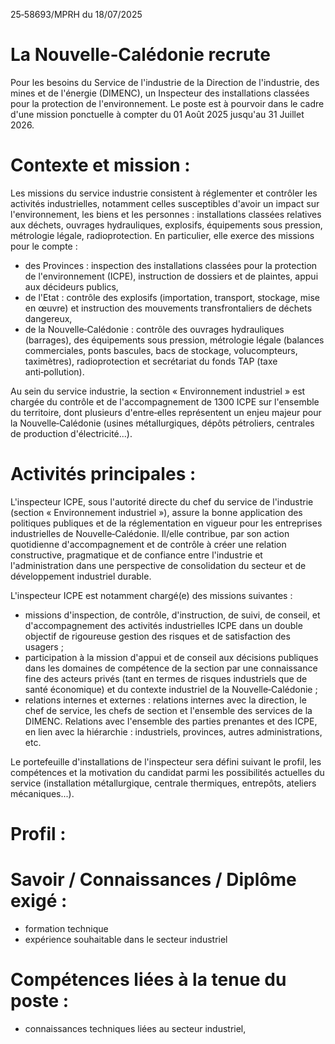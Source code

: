 
25‑58693/MPRH du 18/07/2025

# La Nouvelle‑Calédonie recrute

Pour les besoins du Service de l'industrie de la Direction de l'industrie, des mines et de l'énergie (DIMENC), un Inspecteur des installations classées pour la protection de l'environnement. Le poste est à pourvoir dans le cadre d'une mission ponctuelle à compter du 01 Août 2025 jusqu'au 31 Juillet 2026.

# Contexte et mission :

Les missions du service industrie consistent à réglementer et contrôler les activités industrielles, notamment celles susceptibles d'avoir un impact sur l'environnement, les biens et les personnes : installations classées relatives aux déchets, ouvrages hydrauliques, explosifs, équipements sous pression, métrologie légale, radioprotection. En particulier, elle exerce des missions pour le compte :

- des Provinces : inspection des installations classées pour la protection de l'environnement (ICPE), instruction de dossiers et de plaintes, appui aux décideurs publics,
- de l'Etat : contrôle des explosifs (importation, transport, stockage, mise en œuvre) et instruction des mouvements transfrontaliers de déchets dangereux,
- de la Nouvelle‑Calédonie : contrôle des ouvrages hydrauliques (barrages), des équipements sous pression, métrologie légale (balances commerciales, ponts bascules, bacs de stockage, volucompteurs, taximètres), radioprotection et secrétariat du fonds TAP (taxe anti‑pollution).

Au sein du service industrie, la section « Environnement industriel » est chargée du contrôle et de l'accompagnement de 1300 ICPE sur l'ensemble du territoire, dont plusieurs d'entre‑elles représentent un enjeu majeur pour la Nouvelle‑Calédonie (usines métallurgiques, dépôts pétroliers, centrales de production d'électricité...).

# Activités principales :

L'inspecteur ICPE, sous l'autorité directe du chef du service de l'industrie (section « Environnement industriel »), assure la bonne application des politiques publiques et de la réglementation en vigueur pour les entreprises industrielles de Nouvelle‑Calédonie. Il/elle contribue, par son action quotidienne d'accompagnement et de contrôle à créer une relation constructive, pragmatique et de confiance entre l'industrie et l'administration dans une perspective de consolidation du secteur et de développement industriel durable.

L'inspecteur ICPE est notamment chargé(e) des missions suivantes :

- missions d'inspection, de contrôle, d'instruction, de suivi, de conseil, et d'accompagnement des activités industrielles ICPE dans un double objectif de rigoureuse gestion des risques et de satisfaction des usagers ;
- participation à la mission d'appui et de conseil aux décisions publiques dans les domaines de compétence de la section par une connaissance fine des acteurs privés (tant en termes de risques industriels que de santé économique) et du contexte industriel de la Nouvelle‑Calédonie ;
- relations internes et externes : relations internes avec la direction, le chef de service, les chefs de section et l'ensemble des services de la DIMENC. Relations avec l'ensemble des parties prenantes et des ICPE, en lien avec la hiérarchie : industriels, provinces, autres administrations, etc.

Le portefeuille d'installations de l'inspecteur sera défini suivant le profil, les compétences et la motivation du candidat parmi les possibilités actuelles du service (installation métallurgique, centrale thermiques, entrepôts, ateliers mécaniques...).

# Profil :

# Savoir / Connaissances / Diplôme exigé :

- formation technique
- expérience souhaitable dans le secteur industriel

# Compétences liées à la tenue du poste :

- connaissances techniques liées au secteur industriel,

